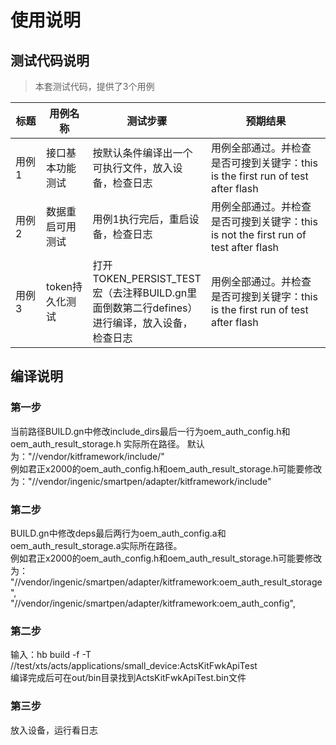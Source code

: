 # 使用说明

## 测试代码说明
> 本套测试代码，提供了3个用例

<table>
<thead>
<tr>
<th width="10%">标题</th>
<th width="15%">用例名称</th>
<th width="35%">测试步骤</th>
<th width="40%">预期结果</th>
</tr>
</thead>
<tbody>
<tr>
<td>用例1</td>
<td>接口基本功能测试</td>
<td>按默认条件编译出一个可执行文件，放入设备，检查日志</td>
<td>用例全部通过。并检查是否可搜到关键字：this is the first run of test after flash</td>
</tr>
<tr>
<td>用例2</td>
<td>数据重启可用测试</td>
<td>用例1执行完后，重启设备，检查日志</td>
<td>用例全部通过。并检查是否可搜到关键字：this is not the first run of test after flash</td>
</tr>
<tr>
<td>用例3</td>
<td>token持久化测试</td>
<td>打开 TOKEN_PERSIST_TEST 宏（去注释BUILD.gn里面倒数第二行defines）进行编译，放入设备，检查日志</td>
<td>用例全部通过。并检查是否可搜到关键字：this is the first run of test after flash</td>
</tr>
</tbody>
</table>


## 编译说明

### 第一步
当前路径BUILD.gn中修改include_dirs最后一行为oem_auth_config.h和oem_auth_result_storage.h 实际所在路径。 
默认为："//vendor/kitframework/include/"  
例如君正x2000的oem_auth_config.h和oem_auth_result_storage.h可能要修改为："//vendor/ingenic/smartpen/adapter/kitframework/include"

### 第二步
BUILD.gn中修改deps最后两行为oem_auth_config.a和oem_auth_result_storage.a实际所在路径。  
例如君正x2000的oem_auth_config.h和oem_auth_result_storage.h可能要修改为：  
"//vendor/ingenic/smartpen/adapter/kitframework:oem_auth_result_storage",   
"//vendor/ingenic/smartpen/adapter/kitframework:oem_auth_config",

### 第二步
输入：hb build -f -T //test/xts/acts/applications/small_device:ActsKitFwkApiTest  
编译完成后可在out/bin目录找到ActsKitFwkApiTest.bin文件

### 第三步
放入设备，运行看日志